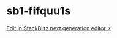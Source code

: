 # sb1-fifquu1s

[Edit in StackBlitz next generation editor ⚡️](https://stackblitz.com/~/github.com/mathiku/sb1-fifquu1s)
